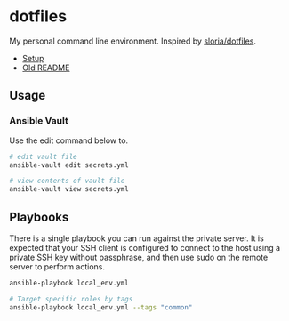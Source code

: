 # dotfiles

My personal command line environment. Inspired by [sloria/dotfiles].

- [Setup](docs/setup.md)
- [Old README](docs/old.md)

[sloria/dotfiles]: https://github.com/sloria/dotfiles

## Usage

### Ansible Vault

Use the edit command below to.

```bash
# edit vault file
ansible-vault edit secrets.yml

# view contents of vault file
ansible-vault view secrets.yml
```

## Playbooks

There is a single playbook you can run against the private server.
It is expected that your SSH client is configured to connect to the host
using a private SSH key without passphrase, and then use sudo on the remote
server to perform actions.

```bash
ansible-playbook local_env.yml

# Target specific roles by tags
ansible-playbook local_env.yml --tags "common"
```
